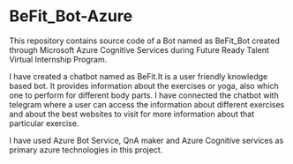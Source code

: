 # BeFit_Bot-Azure
This repository contains source code of a Bot named as BeFit_Bot created through Microsoft Azure Cognitive Services during Future Ready Talent Virtual Internship Program.

I have created a chatbot named as BeFit.It is a user friendly knowledge based bot. 
It provides information about the exercises or yoga, also which one to perform for different body parts. I have connected the chatbot with telegram where a user can access the information about different exercises and about the best websites to visit for more information about that particular exercise. 

I have used Azure Bot Service, QnA maker and Azure Cognitive services as primary azure technologies in this project.
